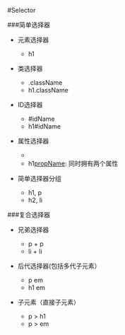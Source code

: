 #Selector

###简单选择器
* 元素选择器  
  * h1
  
* 类选择器  
  * .className
  * h1.className
  
* ID选择器  
  * \#idName
  * h1\#idName

* 属性选择器
  * [propName]: 拥有某个属性的对象
  * h1[propName][propName]: 同时拥有两个属性

* 简单选择器分组
  * h1, p
  * h2, li

###复合选择器
* 兄弟选择器
  * p + p
  * li + li
  
* 后代选择器(包括多代子元素）
  * p em
  * h1 em

* 子元素（直接子元素）
  * p > h1
  * p > em